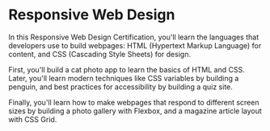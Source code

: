 <h1>Responsive Web Design</h1>

<p>In this Responsive Web Design Certification, you'll learn the languages that developers use to build webpages: HTML (Hypertext Markup Language) for content, and CSS (Cascading Style Sheets) for design.</p>

<p>First, you'll build a cat photo app to learn the basics of HTML and CSS. Later, you'll learn modern techniques like CSS variables by building a penguin, and best practices for accessibility by building a quiz site.</p>

<p>Finally, you'll learn how to make webpages that respond to different screen sizes by building a photo gallery with Flexbox, and a magazine article layout with CSS Grid.</p>
